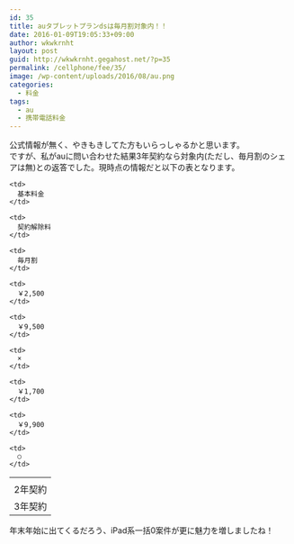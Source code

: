 ```yaml
---
id: 35
title: auタブレットプランdsは毎月割対象内！！
date: 2016-01-09T19:05:33+09:00
author: wkwkrnht
layout: post
guid: http://wkwkrnht.gegahost.net/?p=35
permalink: /cellphone/fee/35/
image: /wp-content/uploads/2016/08/au.png
categories:
  - 料金
tags:
  - au
  - 携帯電話料金
---
```

公式情報が無く、やきもきしてた方もいらっしゃるかと思います。  
ですが、私がauに問い合わせた結果3年契約なら対象内(ただし、毎月割のシェアは無)との返答でした。現時点の情報だと以下の表となります。

<table>
  <tr>
    <td>
    </td>

    <td>
      基本料金
    </td>

    <td>
      契約解除料
    </td>

    <td>
      毎月割
    </td>
  </tr>

  <tr>
    <td>
      2年契約
    </td>

    <td>
      ￥2,500
    </td>

    <td>
      ￥9,500
    </td>

    <td>
      ×
    </td>
  </tr>

  <tr>
    <td>
      3年契約
    </td>

    <td>
      ￥1,700
    </td>

    <td>
      ￥9,900
    </td>

    <td>
      ○
    </td>
  </tr>
</table>

年末年始に出てくるだろう、iPad系一括0案件が更に魅力を増しましたね！